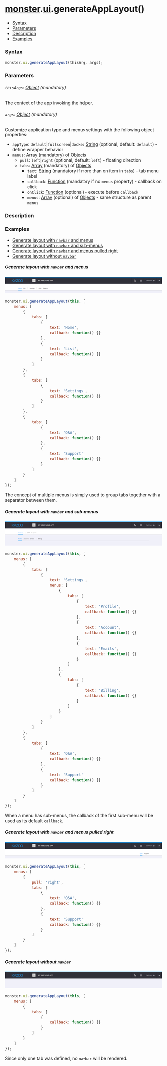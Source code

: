# [monster][monster].[ui][ui].generateAppLayout()

* [Syntax](#syntax)
* [Parameters](#parameters)
* [Description](#description)
* [Examples](#examples)

### Syntax
```javascript
monster.ui.generateAppLayout(thisArg, args);
```

### Parameters

###### `thisArgs`: [Object][object_literal] (mandatory)

The context of the app invoking the helper.

###### `args`: [Object][object_literal] (mandatory)

Customize application type and menus settings with the following object properties:

* `appType`: `default`|`fullscreen`|`docked` [String][string_literal] (optional, default: `default`) - define wrapper behavior
* `menus`: [Array][array_literal] (mandatory) of [Objects][object_literal]
    - `pull`: `left`|`right` (optional, default: `left`) - floating direction
    - `tabs`: [Array][array_literal] (mandatory) of [Objects][object_literal]
        + `text`: [String][string_literal] (mandatory if more than on item in `tabs`) - tab menu label
        + `callback`: [Function][function] (mandatory if no `menus` property) - callback on click
        + `onClick`: [Function][function] (optional) - execute before `callback`
        + `menus`: [Array][array_literal] (optional) of [Objects][object_literal] - same structure as parent `menus`

### Description

### Examples
* [Generate layout with `navbar` and menus](#generate-layout-with-navbar-and-menus)
* [Generate layout with `navbar` and sub-menus](#generate-layout-with-navbar-and-sub-menus)
* [Generate layout with `navbar` and menus pulled right](#generate-layout-with-navbar-and-menus-pulled-right)
* [Generate layout without `navbar`](#generate-layout-without-navbar)

##### Generate layout with `navbar` and menus

![Layout with navbar and multiple menus](images/generateAppLayout-navbar-menus.png)

```javascript
monster.ui.generateAppLayout(this, {
    menus: [
        {
            tabs: [
                {
                    text: 'Home',
                    callback: function() {}
                },
                {
                    text: 'List',
                    callback: function() {}
                }
            ]
        },
        {
            tabs: [
                {
                    text: 'Settings',
                    callback: function() {}
                }
            ]
        },
        {
            tabs: [
                {
                    text: 'Q&A',
                    callback: function() {}
                },
                {
                    text: 'Support',
                    callback: function() {}
                }
            ]
        }
    ]
});
```

The concept of multiple menus is simply used to group tabs together with a separator between them.

##### Generate layout with `navbar` and sub-menus

![Layout with navbar and sub-menus](images/generateAppLayout-navbar-menus-sub.png)

```javascript
monster.ui.generateAppLayout(this, {
    menus: [
        {
            tabs: [
                {
                    text: 'Settings',
                    menus: [
                        {
                            tabs: [
                                {
                                    text: 'Profile',
                                    callback: function() {}
                                },
                                {
                                    text: 'Account',
                                    callback: function() {}
                                },
                                {
                                    text: 'Emails',
                                    callback: function() {}
                                }
                            ]
                        },
                        {
                            tabs: [
                                {
                                    text: 'Billing',
                                    callback: function() {}
                                }
                            ]
                        }
                    ]
                }
            ]
        },
        {
            tabs: [
                {
                    text: 'Q&A',
                    callback: function() {}
                },
                {
                    text: 'Support',
                    callback: function() {}
                }
            ]
        }
    ]
});
```

When a menu has sub-menus, the callback of the first sub-menu will be used as its default `callback`.

##### Generate layout with `navbar` and menus pulled right

![Layout with navbar and menus pulled right](images/generateAppLayout-navbar-menus-pull.png)

```javascript
monster.ui.generateAppLayout(this, {
    menus: [
        {
            pull: 'right',
            tabs: [
                {
                    text: 'Q&A',
                    callback: function() {}
                },
                {
                    text: 'Support',
                    callback: function() {}
                }
            ]
        }
    ]
});
```

##### Generate layout without `navbar`

![Layout without navbar](images/generateAppLayout-navbar-none.png)

```javascript
monster.ui.generateAppLayout(this, {
    menus: [
        {
            tabs: [
                {
                    callback: function() {}
                }
            ]
        }
    ]
});
```

Since only one tab was defined, no `navbar` will be rendered.

[monster]: ../../monster.md
[ui]: ../ui.md

[string_literal]: https://developer.mozilla.org/en-US/docs/Web/JavaScript/Guide/Values,_variables,_and_literals#String_literals
[function]: https://developer.mozilla.org/en-US/docs/Web/JavaScript/Reference/Functions
[array_literal]: https://developer.mozilla.org/en-US/docs/Web/JavaScript/Guide/Values,_variables,_and_literals#Array_literals
[object_literal]: https://developer.mozilla.org/en-US/docs/Web/JavaScript/Guide/Values,_variables,_and_literals#Object_literals
